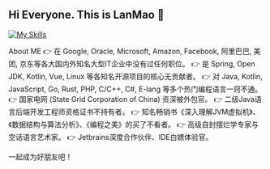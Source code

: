 ## Hi Everyone. This is LanMao 👋

<!--
**LanXa7/LanXa7** is a ✨ _special_ ✨ repository because its `README.md` (this file) appears on your GitHub profile.

Here are some ideas to get you started:

- 🔭 I’m currently working on ...
- 🌱 I’m currently learning ...
- 👯 I’m looking to collaborate on ...
- 🤔 I’m looking for help with ...
- 💬 Ask me about ...
- 📫 How to reach me: ...
- 😄 Pronouns: ...
- ⚡ Fun fact: ...
-->

[![My Skills](https://skillicons.dev/icons?i=kotlin,ktor,ts,java,gradle,idea,js,go,rust,wasm,cs,dart,selenium,html,css,nodejs,vue,vuetify,vscode,nuxtjs,pinia,pnpm,flutter,tailwind,react,vite,vitest,rollupjs,electron,ubuntu,dotnet,spring,postgres,redis,mongodb,docker,androidstudio)](https://skillicons.dev)

About ME
👉 在 Google, Oracle, Microsoft, Amazon, Facebook, 阿里巴巴, 美团, 京东等各大国内外知名大型IT企业中没有过任何职位。
👉 是 Spring, Open JDK, Kotlin, Vue, Linux 等各知名开源项目的核心无贡献者。
👉 对 Java, Kotlin, JavaScript, Go, Rust, PHP, C/C++, C#, E-lang 等多个热门编程语言一窍不通。
👉 国家电网 (State Grid Corporation of China) 资深被外包官。
👉 二级Java语言后端开发工程师资格证书不持有者。
👉 知名畅销书《深入理解JVM虚拟机》、《数据结构与算法分析》、《编程之美》的买了不看者。
👉 高级自封摆烂学专家与空话语言艺术家。
👉 Jetbrains深度合作伙伴、IDE白嫖体验官。

一起成为好朋友吧！
